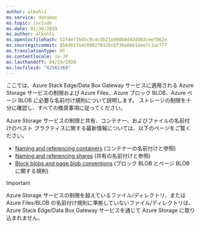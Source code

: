 ```yaml
---
author: alkohli
ms.service: databox
ms.topic: include
ms.date: 01/30/2019
ms.author: alkohli
ms.openlocfilehash: 51fde73565c9c4cdb21e998b8d43d303ceef062e
ms.sourcegitcommit: 856db17a4209927812bcbf30a66b14ee7c1ac777
ms.translationtype: HT
ms.contentlocale: ja-JP
ms.lasthandoff: 04/29/2020
ms.locfileid: "82561368"
---
```

ここでは、Azure Stack Edge/Data Box Gateway サービスに適用される Azure Storage サービスの制限および Azure Files、Azure ブロック BLOB、Azure ページ BLOB に必要な名前付け規則について説明します。 ストレージの制限を十分に確認し、すべての推奨事項に従ってください。

Azure Storage サービスの制限と共有、コンテナー、およびファイルの名前付けのベスト プラクティスに関する最新情報については、以下のページをご覧ください。

- [Naming and referencing containers](https://docs.microsoft.com/rest/api/storageservices/naming-and-referencing-containers--blobs--and-metadata) (コンテナーの名前付けと参照)
- [Naming and referencing shares](https://docs.microsoft.com/rest/api/storageservices/naming-and-referencing-shares--directories--files--and-metadata) (共有の名前付けと参照)
- [Block blobs and page blob conventions](https://docs.microsoft.com/rest/api/storageservices/understanding-block-blobs--append-blobs--and-page-blobs) (ブロック BLOB とページ BLOB に関する規則)

> [!IMPORTANT]
> Azure Storage サービスの制限を超えているファイル/ディレクトリ、または Azure Files/BLOB の名前付け規則に準拠していないファイル/ディレクトリは、Azure Stack Edge/Data Box Gateway サービスを通じて Azure Storage に取り込まれません。